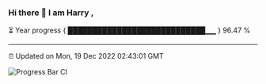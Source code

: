 ### Hi there 👋 I am Harry , 

⏳ Year progress { ████████████████████████████▁▁ } 96.47 %

---

⏰ Updated on Mon, 19 Dec 2022 02:43:01 GMT

![Progress Bar CI](https://github.com/duykhang68/duykhang68/workflows/Progress%20Bar%20CI/badge.svg)

